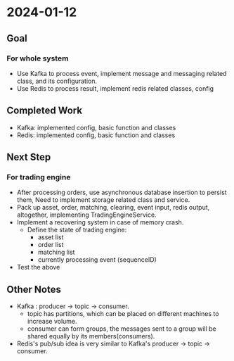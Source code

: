 # 2024-01-12

## Goal
### For whole system
  - Use Kafka to process event, implement message and messaging related class, and its configuration.
  - Use Redis to process result, implement redis related classes, config

## Completed Work
- Kafka: implemented config,  basic function and classes
- Redis: implemented config,  basic function and classes

## Next Step
### For trading engine
- After processing orders, use asynchronous database insertion to persist them, Need to implement storage related class and service.
- Pack up asset, order, matching, clearing, event input, redis output, altogether, implementing TradingEngineService.
- Implement a recovering system in case of memory crash.
  - Define the state of trading engine:
    - asset list
    - order list
    - matching list
    - currently processing event (sequenceID)
- Test the above

## Other Notes
- Kafka : producer -> topic -> consumer.
  - topic has partitions, which can be placed on different machines to increase volume.
  - consumer can form groups, the messages sent to a group will be shared equally by its members(consumers).
- Redis's pub/sub idea is very similar to Kafka's  producer -> topic -> consumer.
